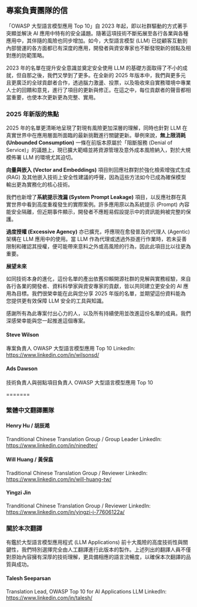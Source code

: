## 專案負責團隊的信

「OWASP 大型語言模型應用 Top 10」自 2023 年起，即以社群驅動的方式著手突顯並解決 AI 應用中特有的安全議題。隨著這項技術不斷拓展至各行各業與各種應用中，其伴隨的風險也同步增加。如今，大型語言模型 (LLM) 已從顧客互動到內部營運的各方面都已有深度的應用，開發者與資安專家也不斷發現新的弱點及相對應的防範策略。

2023 年的名單在提升安全意識並奠定安全使用 LLM 的基礎方面取得了不小的成就，但自那之後，我們又學到了更多。在全新的 2025 年版本中，我們與更多元且更廣泛的全球貢獻者合作，透過腦力激盪、投票，以及吸收來自實務環境中專業人士的回饋和意見，進行了項目的更新與修正。在這之中，每位貢獻者的聲音都相當重要，也使本次更新更為完整、實用。

### 2025 年新版的焦點

2025 年的名單更清晰地呈現了對現有風險更加深層的理解，同時也針對 LLM 在真實世界中在應用層面所面臨的最新挑戰進行關鍵更新。舉例來說，**無上限消耗 (Unbounded Consumption)** 一條在前版本原屬於「阻斷服務 (Denial of Service)」的議題上，現已擴大範疇並將資源管理及意外成本風險納入，對於大規模佈署 LLM 的環境尤其迫切。

**向量與嵌入 (Vector and Embeddings)** 項目則回應社群對於強化檢索增強式生成 (RAG) 及其他嵌入技術上安全性建議的呼聲，因為這些方法如今已成為確保模型輸出更為實務化的核心技術。

我們也新增了**系統提示洩漏 (System Prompt Leakage)** 項目，以反應社群在真實世界中看到高度重複發生的實際案例。許多應用原以為系統提示 (Prompt) 內容能安全隔離，但近期事件顯示，開發者不應輕易假設提示中的資訊能夠被完整的保護。

**過度授權 (Excessive Agency)** 亦已擴充，呼應現在愈發普及的代理人 (Agentic) 架構在 LLM 應用中的使用。當 LLM 作為代理或透過外掛進行作業時，若未妥善限制和確認其授權，便可能帶來意料之外或高風險的行為，因此此項目比以往更為重要。

**展望未來**

如同技術本身的進化，這份名單的產出依舊仰賴開源社群的見解與實務經驗，來自各行各業的開發者、資料科學家與資安專家的貢獻，皆以共同建立更安全的 AI 應用為目標。我們很榮幸能在此與您分享 2025 年版的名單，並期望這份資料能為您提供更有效保障 LLM 安全的工具與知識。

感謝所有為此專案付出心力的人，以及所有持續使用並改進這份名單的成員。我們深感榮幸能與您一起推進這個專案。


#### Steve Wilson
專案負責人
OWASP 大型語言模型應用 Top 10
LinkedIn: https://www.linkedin.com/in/wilsonsd/

#### Ads Dawson
技術負責人與弱點項目負責人
OWASP 大型語言模型應用 Top 10

=======

### 繁體中文翻譯團隊

#### Henry Hu / 胡辰澔
Tranditional Chinese Translation Group / Group Leader
LinkedIn: https://www.linkedin.com/in/ninedter/

#### Will Huang / 黃保翕
Traditional Chinese Translation Group / Reviewer
LinkedIn: https://www.linkedin.com/in/will-huang-tw/

#### Yingzi Jin
Tranditional Chinese Translation Group / Reviewer
LinkedIn: https://www.linkedin.com/in/yingzi-j-77606122a/

### 關於本次翻譯

有鑑於大型語言模型應用程式 (LLM Applications) 前十大風險的高度技術性與關鍵性，我們特別選擇完全由人工翻譯進行此版本的製作。上述列出的翻譯人員不僅對原始內容擁有深厚的技術理解，更具備相應的語言流暢度，以確保本次翻譯的品質與成功。

#### Talesh Seeparsan
Translation Lead, OWASP Top 10 for AI Applications LLM
LinkedIn: https://www.linkedin.com/in/talesh/
